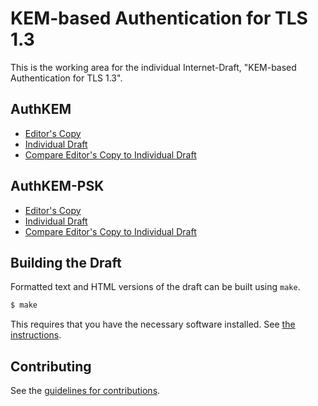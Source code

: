# KEM-based Authentication for TLS 1.3

This is the working area for the individual Internet-Draft, "KEM-based Authentication for TLS 1.3".

## AuthKEM
* [Editor's Copy](https://kemtls.github.io/draft-celi-wiggers-tls-authkem/#go.draft-celi-wiggers-tls-authkem.html)
* [Individual Draft](https://datatracker.ietf.org/doc/html/draft-celi-wiggers-tls-authkem)
* [Compare Editor's Copy to Individual Draft](https://kemtls.github.io/draft-celi-wiggers-tls-authkem/#go.draft-celi-wiggers-tls-authkem.diff)

## AuthKEM-PSK
* [Editor's Copy](https://kemtls.github.io/draft-celi-wiggers-tls-authkem/#go.draft-wiggers-tls-authkem-psk.html)
* [Individual Draft](https://datatracker.ietf.org/doc/html/draft-wiggers-tls-authkem-psk)
* [Compare Editor's Copy to Individual Draft](https://kemtls.github.io/draft-celi-wiggers-tls-authkem/#go.draft-wiggers-tls-authkem-psk.diff)

## Building the Draft

Formatted text and HTML versions of the draft can be built using `make`.

```sh
$ make
```

This requires that you have the necessary software installed.  See
[the instructions](https://github.com/martinthomson/i-d-template/blob/main/doc/SETUP.md).


## Contributing

See the
[guidelines for contributions](https://github.com/kemtls/draft-celi-wiggers-tls-authkem/blob/master/CONTRIBUTING.md).
